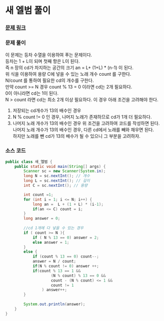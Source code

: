 # 새 엘범 풀이

### [문제 링크](https://www.acmicpc.net/problem/1424)

### 문제 풀이
이 문제는 등차 수열을 이용하여 푸는 문제이다. </br>
등차는 1 + L이 되며 첫째 항은 L이 된다.</br>
즉 n 장의 cd가 차지하는 공간의 크기 an = L+ (1+L) * (n-1) 이 된다.  </br>
위 식을 이용하여 용량 C에 넣을 수 있는 노래 개수 count 를 구한다.  </br>
N/count 를 통하여 필요한 cd의 개수를 구한다. </br>
만약 count >= N 경우 count % 13 = 0 이라면 cd는 2개 필요하다.  </br>
0이 아니라면 cd는 1이 된다.  </br>
N > count 라면 cd는 최소 2개 이상 필요하다. 이 경우 아래 조건을 고려해야 한다. </br>
1. 저장되는 cd개수가 13의 배수인 경우
2. N % count != 0 인 경우, 나머지 노래가 존재하므로 cd가 1개 더 필요하다.
3. 나머지 노래 개수가 13의 배수인 경우
위 조건을 고려하여 코드를 작성하면 된다. </br>
나머지 노래 개수가 13의 배수인 경우, 다른 cd에서 노래를 빼와 채우면 된다. </br>
하지만 노래를 뺀 cd가 13의 배수가 될 수 있으니 그 부분을 고려하자. </br>

### 소스 코드
```java
public class 새_엘범 {
    public static void main(String[] args) {
        Scanner sc = new Scanner(System.in);
        long N = sc.nextInt(); // 개수
        long L = sc.nextInt(); // 길이
        int C = sc.nextInt(); // 용량

        int count =1;
        for (int i = 1; i <= N; i++) {
            long an =  L + (1 + L) * (i-1);
            if(an <= C) count = i;
        }
        long answer = 0;
        
        //cd 1개에 다 넣을 수 있는 경우
        if ( count >= N ){
            if ( N % 13 == 0) answer = 2;
            else answer = 1;
        }
        else {
            if (count % 13 == 0) count--;
            answer = N / count;
            if(N % count != 0) answer ++;
            if(count % 13 == 1 &&
                    (N % count) % 13 == 0 &&
                    count - (N % count) <= 1 &&
                    count != 1
                ) answer++;
        }
        
        System.out.println(answer);
    }
}

```